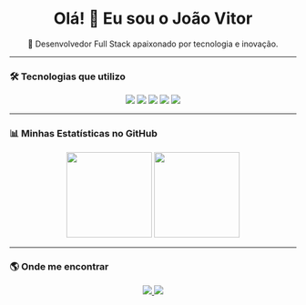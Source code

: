 <h1 align="center">Olá! 👋 Eu sou o João Vitor</h1>

<p align="center">
  🚀 Desenvolvedor Full Stack apaixonado por tecnologia e inovação.
</p>

---

### 🛠️ **Tecnologias que utilizo**
<p align="center">
  <img src="https://img.shields.io/badge/-HTML5-E34F26?style=for-the-badge&logo=html5&logoColor=white">
  <img src="https://img.shields.io/badge/-CSS3-1572B6?style=for-the-badge&logo=css3&logoColor=white">
  <img src="https://img.shields.io/badge/-JavaScript-F7DF1E?style=for-the-badge&logo=javascript&logoColor=black">
  <img src="https://img.shields.io/badge/-React-61DAFB?style=for-the-badge&logo=react&logoColor=black">
  <img src="https://img.shields.io/badge/-Node.js-339933?style=for-the-badge&logo=node.js&logoColor=white">
</p>

---

### 📊 **Minhas Estatísticas no GitHub**
<p align="center">
  <img height="150em" src="https://github-readme-stats.vercel.app/api?username=joaovitorrios&show_icons=true&theme=radical">
  <img height="150em" src="https://github-readme-stats.vercel.app/api/top-langs/?username=joaovitorrios&layout=compact&langs_count=7&theme=radical">
</p>

---

### 🌎 **Onde me encontrar**
<p align="center">
  <a href="https://linkedin.com/in/seu_linkedin">
    <img src="https://img.shields.io/badge/-LinkedIn-0A66C2?style=for-the-badge&logo=linkedin&logoColor=white">
  </a>
  <a href="https://github.com/joaovitorrios">
    <img src="https://img.shields.io/badge/-GitHub-181717?style=for-the-badge&logo=github&logoColor=white">
  </a>
</p>
